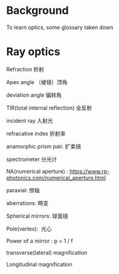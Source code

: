 # Background

To learn optics, some glossary taken down



# Ray optics

Refraction 折射

Apex angle （棱镜）顶角

deviation angle 偏转角

TIR(total internal reflection) 全反射

incident ray 入射光

refracative index 折射率

anamorphic prism pair. 扩束镜

spectrometer 分光计

NA(numerical aperture) : https://www.rp-photonics.com/numerical_aperture.html

paraxial: 傍轴

aberrations: 畸变

Spherical mirrors: 球面镜

Pole(vertex):  光心

Power of a mirror : p = 1 / f

transverse(lateral) magnification

Longitudinal magnification

